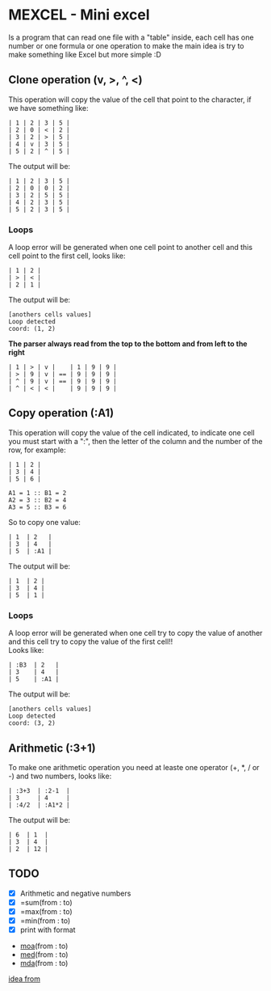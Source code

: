 # MEXCEL - Mini excel

Is a program that can read one file with a "table" inside, each cell has one number or one formula or one operation to make
the main idea is try to make something like Excel but more simple :D

## Clone operation (v, >, ^, <)

This operation will copy the value of the cell that point to the character, if we have something like:
```
| 1 | 2 | 3 | 5 |
| 2 | 0 | < | 2 |
| 3 | 2 | > | 5 |
| 4 | v | 3 | 5 |
| 5 | 2 | ^ | 5 |
```
The output will be:
```
| 1 | 2 | 3 | 5 |
| 2 | 0 | 0 | 2 |
| 3 | 2 | 5 | 5 |
| 4 | 2 | 3 | 5 |
| 5 | 2 | 3 | 5 |
```

### Loops

A loop error will be generated when one cell point to another cell and this cell point to the first cell, looks like:

```
| 1 | 2 |
| > | < |
| 2 | 1 |
```

The output will be:
```
[anothers cells values]
Loop detected
coord: (1, 2)
```

**The parser always read from the top to the bottom and from left to the right**

```
| 1 | > | v |    | 1 | 9 | 9 |
| > | 9 | v | == | 9 | 9 | 9 |
| ^ | 9 | v | == | 9 | 9 | 9 |
| ^ | < | < |    | 9 | 9 | 9 |
```

## Copy operation (:A1)

This operation will copy the value of the cell indicated, to indicate one cell you must start with a ":", then the letter of the column and the number of the row, for example:

```
| 1 | 2 |
| 3 | 4 |
| 5 | 6 |

A1 = 1 :: B1 = 2
A2 = 3 :: B2 = 4
A3 = 5 :: B3 = 6
```

So to copy one value:

```
| 1  | 2   |
| 3  | 4   |
| 5  | :A1 |
```

The output will be:

```
| 1  | 2 |
| 3  | 4 |
| 5  | 1 |
```

### Loops

A loop error will be generated when one cell try to copy the value of another and this cell try to copy the value of the first cell!!
<br/>
Looks like:
```
| :B3  | 2   |
| 3    | 4   |
| 5    | :A1 |
```

The output will be:

```
[anothers cells values]
Loop detected
coord: (3, 2)
```

## Arithmetic (:3+1)

To make one arithmetic operation you need at leaste one operator (+, *, / or -) and two numbers, looks like:
```
| :3+3  | :2-1  |
| 3     | 4     |
| :4/2  | :A1*2 |
```

The output will be:
```
| 6  | 1  |
| 3  | 4  |
| 2  | 12 |
```

## TODO
- [x] Arithmetic and negative numbers
- [x] =sum(from : to)
- [x] =max(from : to)
- [x] =min(from : to)
- [x] print with format
- [moa](https://es.wikipedia.org/wiki/Moda_(estad%C3%ADstica))(from : to)
- [med](https://es.wikipedia.org/wiki/Media_(matem%C3%A1ticas))(from : to)
- [mda](https://es.wikipedia.org/wiki/Mediana_(estad%C3%ADstica)#:~:text=En%20el%20%C3%A1mbito%20de%20la,un%20conjunto%20de%20datos%20ordenados.)(from : to)

[idea from](https://github.com/tsoding/minicel)

